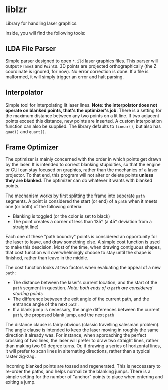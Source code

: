 liblzr
======

Library for handling laser graphics.

Inside, you will find the following tools:


ILDA File Parser
----------------

Simple parser designed to open `*.ild` laser graphics files. This parser will output `Frame`s and `Point`s. 3D points are projected orthographically (the Z coordinate is ignored, for now). No error correction is done. If a file is malformed, it will simply trigger an error and halt parsing.


Interpolator
------------

Simple tool for interpolating lit laser lines. **Note: the interpolator does not operate on blanked points, that's the optimizer's job**. There is a setting for the maximum distance between any two points on a lit line. If two adjacent points exceed this distance, new points are inserted. A custom interpolation function can also be supplied. The library defaults to `linear()`, but also has `quad()` and `quart()`.


Frame Optimizer
---------------

The optimizer is mainly concerned with the order in which points get drawn by the laser. It is intended to correct blanking stupidities, so that the engine or GUI can stay focused on graphics, rather than the mechanics of a laser projector. To that end, this program will not alter or delete points **unless they are blanked**. The optimizer can do whatever it wants with blanked points.

The mechanism works by first splitting the frame into seperate `path` segments. A point is considered the start (or end) of a `path` when it meets one (or both) of the following criteria:

- Blanking is toggled (or the color is set to black)
- The point creates a corner of less than 135° (a 45° deviation from a straight line)

Each one of these "path boundry" points is considered an opportunity for the laser to leave, and draw something else. A simple cost function is used to make this descision. Most of the time, when drawing contiguous shapes, that cost function will overwhelmingly choose to stay until the shape is finished, rather than leave in the middle.

The cost function looks at two factors when evaluating the appeal of a new `path`:

- The distance between the laser's current location, and the start of the `path` segment in question. *Note: both ends of a `path` are considered starting points*
- The difference between the exit angle of the current path, and the entrance angle of the next `path`.
- If a blank jump is necessary, the angle differences between the current `path`, the proposed blank jump, and the next `path`

The distance clause is fairly obvious (classic travelling salesman problem). The angle clause is intended to keep the laser moving in roughly the same direction it already was. For instance, when approaching the perfect crossing of two lines, the laser will prefer to draw two straight lines, rather than making two 90 degree turns. Or, if drawing a series of horizontal lines, it will prefer to scan lines in alternating directions, rather than a typical raster zig-zag.

Incoming blanked points are tossed and regenerated. This is neccessary to re-order the paths, and helps normalize the blanking jumps. There is a simple setting for the number of "anchor" points to place when entering and exiting a jump.
